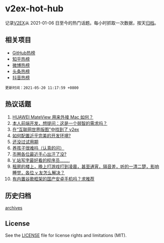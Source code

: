 # v2ex-hot-hub

 记录[V2EX](https://www.v2ex.com/)从 2021-01-06 日至今的热门话题。每小时抓取一次数据，按天[归档](archives)。
 
 ## 相关项目

- [GitHub热榜](https://github.com/lonnyzhang423/github-hot-hub)
- [知乎热榜](https://github.com/lonnyzhang423/zhihu-hot-hub)
- [微博热榜](https://github.com/lonnyzhang423/weibo-hot-hub)
- [头条热榜](https://github.com/lonnyzhang423/toutiao-hot-hub)
- [抖音热榜](https://github.com/lonnyzhang423/douyin-hot-hub)


 `更新时间：2021-05-20 11:17:59 +0800`

## 热议话题

1. [HUAWEI MateView 用来外接 Mac 如何？](https://www.v2ex.com/t/777946)
1. [本人前端开发，想提问：这是一个弱智的需求吗？](https://www.v2ex.com/t/777955)
1. [在“互联网世界版图”中找到了 v2ex](https://www.v2ex.com/t/777889)
1. [如何配置近乎完美的开发环境?](https://www.v2ex.com/t/777966)
1. [还没过试用期](https://www.v2ex.com/t/777910)
1. [养孩子很难吗（认真的问）](https://www.v2ex.com/t/778012)
1. [币圈各位最近手心出汗了没?](https://www.v2ex.com/t/778035)
1. [V 站写字最好看的程序员........](https://www.v2ex.com/t/777897)
1. [租房的楼上，晚上打游戏打到凌晨，甚至通宵，隔音差，听的一清二楚，影响睡觉，各位 v 友怎么解决？](https://www.v2ex.com/t/777923)
1. [有内置谷歌框架的国产安卓手机吗？求推荐](https://www.v2ex.com/t/777997)

## 历史归档

[archives](archives)

## License

See the [LICENSE](LICENSE) file for license rights and limitations (MIT).

